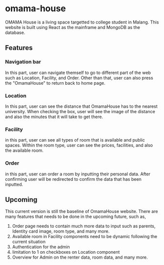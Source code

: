 # omama-house

OMAMA House is a living space targetted to college student in Malang. This website is built using React as the mainframe and MongoDB as the database.

## Features
### Navigation bar
In this part, user can navigate themself to go to different part of the web such as Location, Facility, and Order. Other than that, user can also press the "OmamaHouse" to return back to home page.

### Location
In this part, user can see the distance that OmamaHouse has to the nearest university. When checking the box, user will see the image of the distance and also the minutes that it will take to get there.

### Facility
in this part, user can see all types of room that is available and public spaces. Within the room type, user can see the prices, facilities, and also the available room.

### Order
in this part, user can order a room by inputting their personal data. After confirming user will be redirected to confirm the data that has been inputted.

## Upcoming
This current version is still the baseline of OmamaHouse website. There are many features that needs to be done in the upcoming future, such as,
1. Order page needs to contain much more data to input such as parents, Identity card image, room type, and many more.
2. Available room in Facility components need to be dynamic following the current situation
3. Authentication for the admin
4. limitation to 1 on checkboxes on Location component
5. Overview for Admin on the renter data, room data, and many more.



